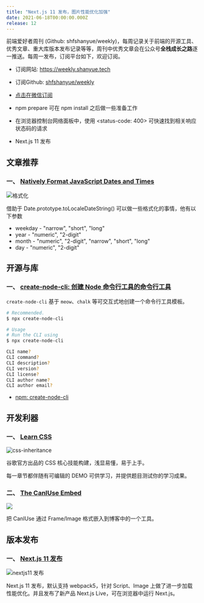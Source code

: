 ```yaml
---
title: "Next.js 11 发布，图片性能优化加强"
date: 2021-06-18T00:00:00.000Z
release: 12
---
```


前端爱好者周刊 (Github: shfshanyue/weekly)，每周记录关于前端的开源工具、优秀文章、重大库版本发布记录等等，周刊中优秀文章会在公众号**全栈成长之路**逐一推送。每周一发布，订阅平台如下，欢迎订阅。

- 订阅网站: <https://weekly.shanyue.tech>
- 订阅Github: [shfshanyue/weekly](https://github.com/shfshanyue/weekly)
- [点击在微信订阅](https://mp.weixin.qq.com/mp/appmsgalbum?action=getalbum&__biz=MjM5NjU5NjQ0NQ==&scene=1&album_id=1880625492081344514&count=3#wechat_redirect)

- npm prepare 可在 npm install 之后做一些准备工作
- 在浏览器控制台网络面板中，使用 <status-code: 400> 可快速找到相关响应状态码的请求
- Next.js 11 发布

## 文章推荐

### 一、 [Natively Format JavaScript Dates and Times](https://elijahmanor.com/blog/format-js-dates-and-times)

![格式化](https://cdn.jsdelivr.net/gh/shfshanyue/assets@master/20210604/image.2t992g3c80g0.png)

借助于 Date.prototype.toLocaleDateString() 可以做一些格式化的事情，他有以下参数

- weekday - "narrow", "short", "long"
- year - "numeric", "2-digit"
- month - "numeric", "2-digit", "narrow", "short", "long"
- day - "numeric", "2-digit"

## 开源与库

### 一、 [create-node-cli: 创建 Node 命令行工具的命令行工具](https://nodecli.com/)

`create-node-cli` 基于 `meow`、`chalk` 等可交互式地创建一个命令行工具模板。

```bash
# Recommended.
$ npx create-node-cli

# Usage
# Run the CLI using
$ npx create-node-cli

CLI name?
CLI command?
CLI description?
CLI version?
CLI license?
CLI author name?
CLI author email?
```

- [npm: create-node-cli](https://npm.devtool.tech/create-node-cli)

## 开发利器

### 一、 [Learn CSS](https://web.dev/learn/css/)

![css-inheritance](https://cdn.jsdelivr.net/gh/shfshanyue/assets@master/20210604/css-inheritance.783ue8vlm1c0.png)

谷歌官方出品的 CSS 核心技能构建，浅显易懂，易于上手。

每一章节都伴随有可编辑的 DEMO 可供学习，并提供题目测试你的学习成果。

### 二、 [The CanIUse Embed](https://caniuse.bitsofco.de/)

![](https://res.cloudinary.com/ireaderinokun/image/upload/v1623761215505/caniuse-embed/all/once-event-listener.webp)

把 CanIUse 通过 Frame/Image 格式嵌入到博客中的一个工具。

## 版本发布

### 一、 [Next.js 11 发布](https://nextjs.org/blog/next-11#nextjs-live-preview-release)

![nextjs11 发布](https://cdn.jsdelivr.net/gh/shfshanyue/assets@master/20210604/nextjs11.ddst9qs8rn4.png)

Next.js 11 发布，默认支持 webpack5，针对 Script、Image 上做了进一步加载性能优化。并且发布了新产品 Next.js Live，可在浏览器中运行 Next.js。
